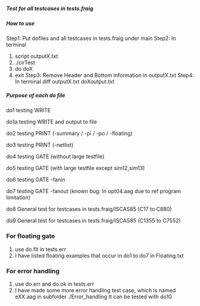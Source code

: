 ##### Test for all testcases in tests.fraig  #####

##### How to use #####
Step1: Put dofiles and all testcases in tests.fraig under main
Step2: In terminal
  1. script outputX.txt
  2. ./cirTest
  3. do doX
  4. exit
Step3:
  Remove Header and Bottom information in outputX.txt
Step4: In terminal
  diff outputX.txt doXoutput.txt

##### Purpose of each do file #####
do1
testing WRITE

do1a
testing WRITE and output to file

do2
testing PRINT (-summary / -pi / -po / -floating) 

do3
testing PRINT (-netlist) 

do4
testing GATE (without large testfile)

do5
testing GATE (with large testfile except sim12,sim13)

do6
testing GATE -fanin

do7
testing GATE -fanout
(known bug: In opt04.aag due to ref program limitation)

do8
General test for testcases in tests.fraig/ISCAS85 (C17 to C880)

do9
General test for testcases in tests.fraig/ISCAS85 (C1355 to C7552)

### For floating gate
1. use do.flt in tests.err
2. I have listed floating examples that occur in do1 to do7 in Floating.txt

### For error handling
1. use do.err and do.ok in tests.err
2. I have made some more error handling test case,
   which is named eXX.aag in subfolder ./Error_handling
   It can be tested with do10




